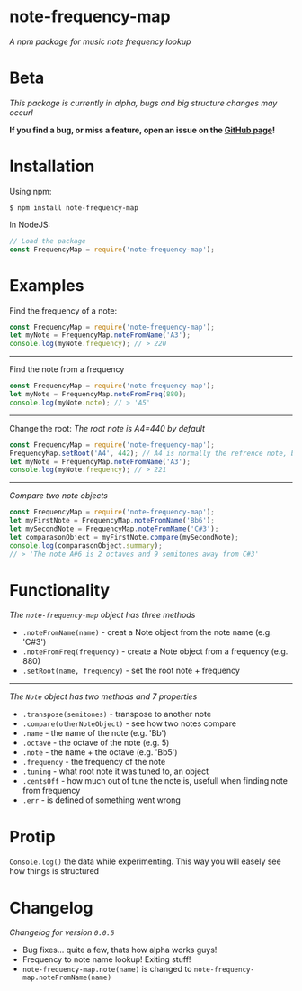 # note-frequency-map

*A npm package for music note frequency lookup*

# Beta

*This package is currently in alpha, bugs and big structure changes may occur!*

__If you find a bug, or miss a feature, open an issue on the [GitHub page](https://github.com/DonnyCraft1/note-frequency-map)!__

# Installation

Using npm:
```
$ npm install note-frequency-map
```

In NodeJS:
```js
// Load the package
const FrequencyMap = require('note-frequency-map');
```

# Examples

Find the frequency of a note:
```js
const FrequencyMap = require('note-frequency-map');
let myNote = FrequencyMap.noteFromName('A3');
console.log(myNote.frequency); // > 220
```

---

Find the note from a frequency
```js
const FrequencyMap = require('note-frequency-map');
let myNote = FrequencyMap.noteFromFreq(880);
console.log(myNote.note); // > 'A5'
```

---

Change the root:
*The root note is A4=440 by default*
```js
const FrequencyMap = require('note-frequency-map');
FrequencyMap.setRoot('A4', 442); // A4 is normally the refrence note, but any note works!
let myNote = FrequencyMap.noteFromName('A3');
console.log(myNote.frequency); // > 221
```

---

*Compare two note objects*
```js
const FrequencyMap = require('note-frequency-map');
let myFirstNote = FrequencyMap.noteFromName('Bb6');
let mySecondNote = FrequencyMap.noteFromName('C#3');
let comparasonObject = myFirstNote.compare(mySecondNote);
console.log(comparasonObject.summary);
// > 'The note A#6 is 2 octaves and 9 semitones away from C#3'
```

# Functionality

*The `note-frequency-map` object has three methods*
* `.noteFromName(name)` - creat a Note object from the note name (e.g. 'C#3')
* `.noteFromFreq(frequency)` - create a Note object from a frequency (e.g. 880)
* `.setRoot(name, frequency)` - set the root note + frequency

---

*The `Note` object has two methods and 7 properties*
* `.transpose(semitones)` - transpose to another note
* `.compare(otherNoteObject)` - see how two notes compare
* `.name` - the name of the note (e.g. 'Bb')
* `.octave` - the octave of the note (e.g. 5)
* `.note` - the name + the octave (e.g. 'Bb5')
* `.frequency` - the frequency of the note
* `.tuning` - what root note it was tuned to, an object
* `.centsOff` - how much out of tune the note is, usefull when finding note from frequency
* `.err` - is defined of something went wrong

# Protip

`Console.log()` the data while experimenting. This way you will easely see how things is structured

# Changelog

*Changelog for version `0.0.5`*
* Bug fixes... quite a few, thats how alpha works guys!
* Frequency to note name lookup! Exiting stuff!
* `note-frequency-map.note(name)` is changed to `note-frequency-map.noteFromName(name)`
